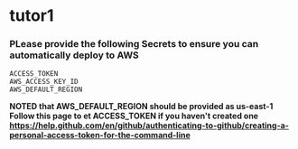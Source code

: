 # tutor1


### PLease provide the following Secrets to ensure you can automatically deploy to AWS

```
ACCESS_TOKEN
AWS_ACCESS_KEY_ID
AWS_DEFAULT_REGION
```
**NOTED that AWS_DEFAULT_REGION should be provided as us-east-1**
**Follow this page to et ACCESS_TOKEN if you haven't created one https://help.github.com/en/github/authenticating-to-github/creating-a-personal-access-token-for-the-command-line**
